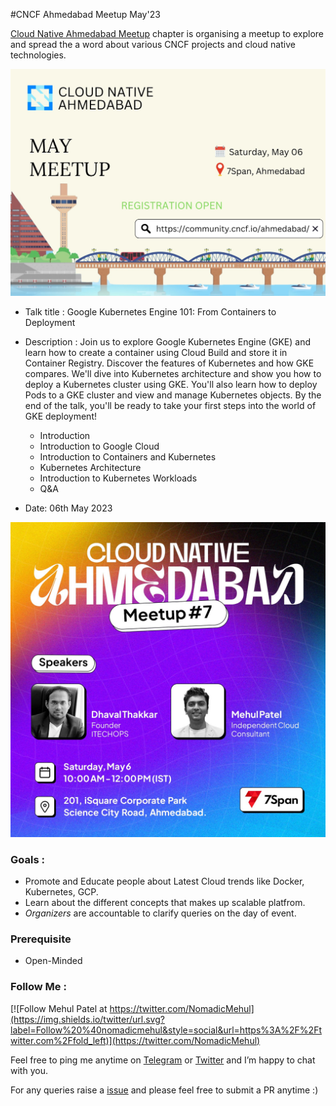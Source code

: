 #CNCF Ahmedabad Meetup May'23

[Cloud Native Ahmedabad Meetup](https://community.cncf.io/events/details/cncf-ahmedabad-presents-cloud-native-ahmedabad-meetup-7/) chapter is organising a meetup to explore and spread the a word about various CNCF projects and cloud native technologies.

![](event-files/meetup.jpeg)

* Talk title : Google Kubernetes Engine 101: From Containers to Deployment
* Description : Join us to explore Google Kubernetes Engine (GKE) and learn how to create a container using Cloud Build and store it in Container Registry. Discover the features of Kubernetes and how GKE compares. We'll dive into Kubernetes architecture and show you how to deploy a Kubernetes cluster using GKE. You'll also learn how to deploy Pods to a GKE cluster and view and manage Kubernetes objects. By the end of the talk, you'll be ready to take your first steps into the world of GKE deployment!

     * Introduction
     * Introduction to Google Cloud
     * Introduction to Containers and Kubernetes
     * Kubernetes Architecture
     * Introduction to Kubernetes Workloads
     * Q&A

* Date: 06th May 2023 

![](event-files/speaker.jpeg)

### Goals : 

* Promote and Educate people about Latest Cloud trends like Docker, Kubernetes, GCP.  
* Learn about the different concepts that makes up scalable platfrom.  
* *Organizers* are accountable to clarify queries on the day of event. 

### Prerequisite 

* Open-Minded 

### Follow Me : 
[![Follow Mehul Patel at https://twitter.com/NomadicMehul](https://img.shields.io/twitter/url.svg?label=Follow%20%40nomadicmehul&style=social&url=https%3A%2F%2Ftwitter.com%2Ffold_left)](https://twitter.com/NomadicMehul)

Feel free to ping me anytime on [Telegram](http://telegram.me/nomadicmehul) or [Twitter](http://twitter.com/nomadicmehul) and I’m happy to chat with you.

For any queries raise a [issue](hhttps://github.com/nomadicmehul/CNCF-Ahm-Meetup-May-23/issues) and please feel free to submit a PR anytime :)

